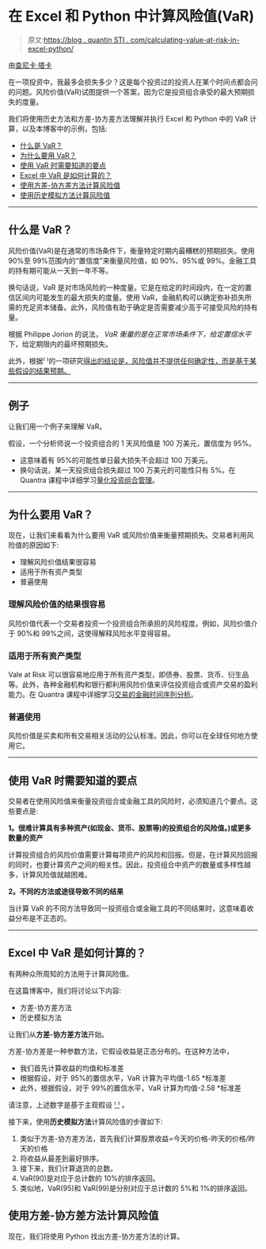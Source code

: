 # 在 Excel 和 Python 中计算风险值(VaR)

> 原文:[https://blog . quantin STI . com/calculating-value-at-risk-in-excel-python/](https://blog.quantinsti.com/calculating-value-at-risk-in-excel-python/)

由[查尼卡·塔卡](https://www.linkedin.com/in/chainika-bahl-thakar-b32971155/)

在一项投资中，我最多会损失多少？这是每个投资过的投资人在某个时间点都会问的问题。风险价值(VaR)试图提供一个答案，因为它是投资组合承受的最大预期损失的度量。

我们将使用历史方法和方差-协方差方法理解并执行 Excel 和 Python 中的 VaR 计算，以及本博客中的示例，包括:

*   [什么是 VaR？](#what-is-var)
*   [为什么要用 VaR？](#why-use-var)
*   [使用 VaR 时需要知道的要点](#essential-points-to-know-while-using-var)
*   [Excel 中 VaR 是如何计算的？](#how-is-var-calculated-in-excel)
*   [使用方差-协方差方法计算风险值](#var-calculation-using-variance-covariance-approach)
*   [使用历史模拟方法计算风险值](#var-calculation-using-the-historical-simulation-approach)

* * *

## 什么是 VaR？

风险价值(VaR)是在通常的市场条件下，衡量特定时期内最糟糕的预期损失。使用 90%至 99%范围内的“置信度”来衡量风险值，如 90%、95%或 99%。金融工具的持有期可能从一天到一年不等。

换句话说，VaR 是对市场风险的一种度量。它是在给定的时间段内，在一定的置信区间内可能发生的最大损失的度量。使用 VaR，金融机构可以确定弥补损失所需的充足资本储备。此外，风险值有助于确定是否需要减少高于可接受风险的持有量。

根据 Philippe Jorion 的说法，
*VaR 衡量的是在正常市场条件下，给定置信水平*下，给定期限内的最坏预期损失。

此外，根据⁽ ⁾的一项研究[得出的结论是，风险值并不提供任何确定性，而是基于某些假设的结果预期。](https://lup.lub.lu.se/luur/download?func=downloadFile&recordOId=1669008&fileOId=2435920)

* * *

## 例子

让我们用一个例子来理解 VaR。

假设，一个分析师说一个投资组合的 1 天风险值是 100 万美元，置信度为 95%。

*   这意味着有 95%的可能性单日最大损失不会超过 100 万美元。
*   换句话说，某一天投资组合损失超过 100 万美元的可能性只有 5%。在 Quantra 课程中详细学习[量化投资组合管理](https://quantra.quantinsti.com/course/quantitative-portfolio-management)。

* * *

## 为什么要用 VaR？

现在，让我们来看看为什么要用 VaR 或风险价值来衡量预期损失。交易者利用风险值的原因如下:

*   理解风险价值结果很容易
*   适用于所有资产类型
*   普遍使用

### 理解风险价值的结果很容易

风险价值代表一个交易者投资一个投资组合所承担的风险程度。例如，风险价值介于 90%和 99%之间，这使得解释风险水平变得容易。

### 适用于所有资产类型

Vale at Risk 可以很容易地应用于所有资产类型，即债券、股票、货币、衍生品等。此外，各种金融机构和银行都利用风险价值来评估投资组合或资产交易的盈利能力。在 Quantra 课程中详细学习[交易的金融时间序列分析](https://quantra.quantinsti.com/course/financial-time-series-analysis-trading)。

### 普遍使用

风险价值是买卖和所有交易相关活动的公认标准。因此，你可以在全球任何地方使用它。

* * *

## 使用 VaR 时需要知道的要点

交易者在使用风险值来衡量投资组合或金融工具的风险时，必须知道几个要点。这些要点是:

**1。很难计算具有多种资产(如现金、货币、股票等)的投资组合的风险值。)或更多数量的资产**

计算投资组合的风险价值需要计算每项资产的风险和回报。但是，在计算风险回报的同时，也要计算资产之间的相关性。因此，投资组合中资产的数量或多样性越多，计算风险值就越困难。

**2。不同的方法或途径导致不同的结果**

当计算 VaR 的不同方法导致同一投资组合或金融工具的不同结果时，这意味着收益分布是不正态的。

* * *

## Excel 中 VaR 是如何计算的？

有两种众所周知的方法用于计算风险值。

在这篇博客中，我们将讨论以下内容:

*   方差-协方差方法
*   历史模拟方法

让我们从**方差-协方差方法**开始。

方差-协方差是一种参数方法，它假设收益是正态分布的。在这种方法中，

*   我们首先计算收益的均值和标准差
*   根据假设，对于 95%的置信水平，VaR 计算为平均值-1.65 *标准差
*   此外，根据假设，对于 99%的置信水平，VaR 计算为均值-2.58 *标准差

请注意，上述数字是基于主观假设 [⁽ ⁾](https://stats.stackexchange.com/questions/580695/why-confidence-level-95-is-1-65) 。

接下来，使用**历史模拟方法**计算风险值的步骤如下:

1.  类似于方差-协方差方法，首先我们计算股票收益=今天的价格-昨天的价格/昨天的价格
2.  将收益从最差到最好排序。
3.  接下来，我们计算退货的总数。
4.  VaR(90)是对应于总计数的 10%的排序返回。
5.  类似地，VaR(95)和 VaR(99)是分别对应于总计数的 5%和 1%的排序返回。

## 使用方差-协方差方法计算风险值

现在，我们将使用 Python 找出方差-协方差方法的计算。